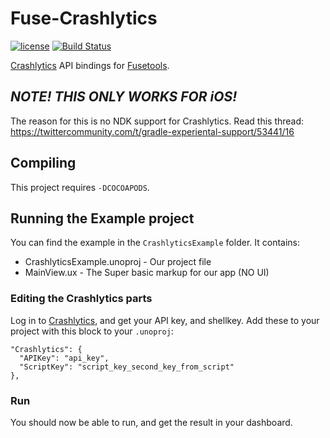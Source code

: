 # Fuse-Crashlytics
[![license](https://img.shields.io/github/license/bolav/fuse-crashlytics.svg?maxAge=2592000)](https://github.com/bolav/fuse-crashlytics/blob/master/LICENSE)
[![Build Status](https://travis-ci.org/bolav/fuse-crashlytics.svg?branch=master)](https://travis-ci.org/bolav/fuse-crashlytics)

[Crashlytics](http://try.crashlytics.com/) API bindings for [Fusetools](http://www.fusetools.com).

## *NOTE! THIS ONLY WORKS FOR iOS!*

The reason for this is no NDK support for Crashlytics. Read this thread: https://twittercommunity.com/t/gradle-experiental-support/53441/16

## Compiling

This project requires `-DCOCOAPODS`.

## Running the Example project

You can find the example in the `CrashlyticsExample` folder. It contains:

- CrashlyticsExample.unoproj - Our project file
- MainView.ux - The Super basic markup for our app (NO UI)

### Editing the Crashlytics parts

Log in to [Crashlytics](https://fabric.io/kits/ios/crashlytics/install), and get your API key, and shellkey. Add these to your project with this block to your `.unoproj`:

    "Crashlytics": {
      "APIKey": "api_key",
      "ScriptKey": "script_key_second_key_from_script"
    },



### Run

You should now be able to run, and get the result in your dashboard.
